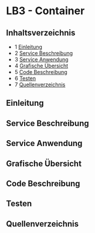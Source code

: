 # LB3 - Container

## Inhaltsverzeichnis
* 1 [Einleitung](#einleitung) 
* 2 [Service Beschreibung](#service-beschreibung)
* 3 [Service Anwendung](#service-anwendung)
* 4 [Grafische Übersicht](#grafische-übersicht)
* 5 [Code Beschreibung](#code-beschreibung)
* 6 [Testen](#testen)
* 7 [Quellenverzeichnis](#quellenverzeichnis)

## Einleitung

## Service Beschreibung

## Service Anwendung

## Grafische Übersicht

## Code Beschreibung

## Testen

## Quellenverzeichnis